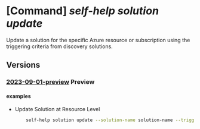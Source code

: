 # [Command] _self-help solution update_

Update a solution for the specific Azure resource or subscription using the triggering criteria from discovery solutions.

## Versions

### [2023-09-01-preview](/Resources/mgmt-plane/L3tzY29wZX0vcHJvdmlkZXJzL21pY3Jvc29mdC5oZWxwL3NvbHV0aW9ucy97fQ==/2023-09-01-preview.xml) **Preview**

<!-- mgmt-plane /{scope}/providers/microsoft.help/solutions/{} 2023-09-01-preview -->

#### examples

- Update Solution at Resource Level
    ```bash
        self-help solution update --solution-name solution-name --trigger-criteria [{name:ReplacementKey,value:<!--56ee7509-92e1-4b9e-97c2-dda53065294c-->}] --parameters {SearchText:CanNotRDP,SymptomId:KeyVaultVaultNotFoundInsight} --scope  'subscriptions/0d0fcd2e-c4fd-4349-8497-200edb3923c6/resourceGroups/myresourceGroup/providers/Microsoft.KeyVault/vaults/test-keyvault-non-read'
    ```
